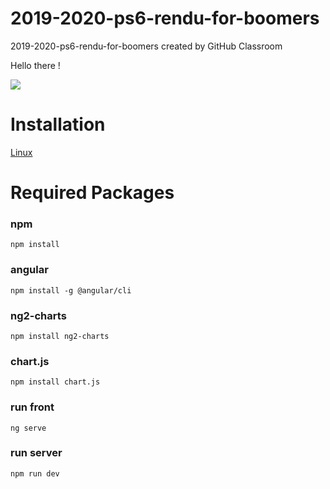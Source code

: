 # 2019-2020-ps6-rendu-for-boomers
2019-2020-ps6-rendu-for-boomers created by GitHub Classroom

Hello there !

![](https://pics.me.me/hello-there-%D0%B5-hello-there-60378639.png)

# Installation

[Linux](installLinux.md)

# Required Packages

### npm 

```
npm install
```

### angular

```
npm install -g @angular/cli
```

### ng2-charts

```
npm install ng2-charts
```

### chart.js

```
npm install chart.js
```

### run front

```
ng serve
```
### run server

```
npm run dev
```
